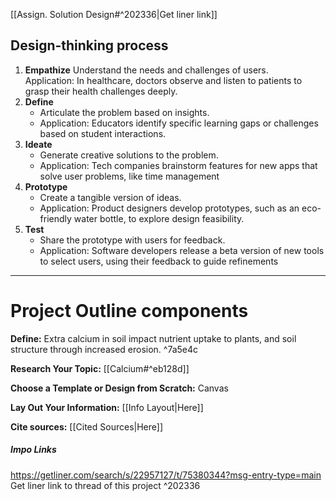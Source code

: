 [[Assign. Solution Design#^202336|Get liner link]]
## Design-thinking process
1. **Empathize**
	Understand the needs and challenges of users.  
	Application: In healthcare, doctors observe and listen to patients to grasp their health challenges deeply.
2. **Define**
	- Articulate the problem based on insights.
	- Application: Educators identify specific learning gaps or challenges based on student interactions.
3. **Ideate** 
	- Generate creative solutions to the problem.
	- Application: Tech companies brainstorm features for new apps that solve user problems, like time management
4. **Prototype**
	- Create a tangible version of ideas.
	- Application: Product designers develop prototypes, such as an eco-friendly water bottle, to explore design feasibility.
5. **Test**
	- Share the prototype with users for feedback.
	- Application: Software developers release a beta version of new tools to select users, using their feedback to guide refinements

---
# Project Outline components

**Define:** Extra calcium in soil impact nutrient uptake to plants, and soil structure through increased erosion. ^7a5e4c

**Research Your Topic:** [[Calcium#^eb128d]]

**Choose a Template or Design from Scratch:** Canvas

**Lay Out Your Information:** [[Info Layout|Here]] 

**Cite sources:** [[Cited Sources|Here]]

##### Impo Links
https://getliner.com/search/s/22957127/t/75380344?msg-entry-type=main
	Get liner link to thread of this project ^202336